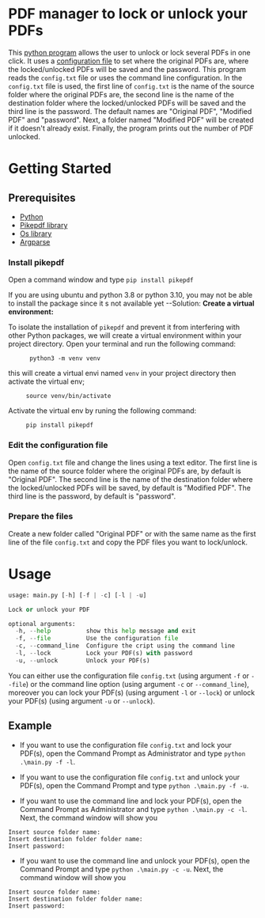 # PDF manager to lock or unlock your PDFs

This [python program](https://github.com/MatteoOrlandini/PDF-Manager/blob/master/main.py) allows the user to unlock or lock several PDFs in one click. It uses a [configuration file](https://github.com/MatteoOrlandini/PDF-Manager/blob/master/config.txt) to set where the original PDFs are, where the locked/unlocked PDFs will be saved and the password. This program reads the `config.txt` file or uses the command line configuration. In the `config.txt` file is used, the first line of `config.txt` is the name of the source folder where the original PDFs are, the second line is the name of the destination folder where the locked/unlocked PDFs will be saved and the third line is the password. The default names are "Original PDF", "Modified PDF" and "password". Next, a folder named "Modified PDF" will be created if it doesn't already exist. Finally, the program prints out the number of PDF unlocked.

# Getting Started
## Prerequisites

* [Python](https://www.python.org/) 
* [Pikepdf library](https://pypi.org/project/pikepdf/)
* [Os library](https://docs.python.org/3/library/os.html)
* [Argparse](https://docs.python.org/3/library/argparse.html)

### Install pikepdf

Open a command window and type `pip install pikepdf`

If you are using ubuntu and python 3.8 or python 3.10, you may not be able to install the package since it s not available yet
--Solution:
**Create a virtual environment:**

   To isolate the installation of `pikepdf` and prevent it from interfering with other Python packages, we will create a virtual environment within your project directory. Open your terminal and run the following command:
```
      python3 -m venv venv
```
this will create a virtual envi named `venv` in your project directory
then activate the virtual env;
``` 
     source venv/bin/activate
```
Activate the virtual env by runing the following command:
```
     pip install pikepdf
```
### Edit the configuration file

Open `config.txt` file and change the lines using a text editor. The first line is the name of the source folder where the original PDFs are, by default is "Original PDF". The second line is the name of the destination folder where the locked/unlocked PDFs will be saved, by default is "Modified PDF". The third line is the password, by default is "password".

### Prepare the files

Create a new folder called "Original PDF" or with the same name as the first line of the file `config.txt` and copy the PDF files you want to lock/unlock.

# Usage
```python .\main.py -h
usage: main.py [-h] [-f | -c] [-l | -u]

Lock or unlock your PDF

optional arguments:
  -h, --help          show this help message and exit
  -f, --file          Use the configuration file
  -c, --command_line  Configure the cript using the command line
  -l, --lock          Lock your PDF(s) with password
  -u, --unlock        Unlock your PDF(s)
```

You can either use the configuration file `config.txt` (using argument `-f` or `--file`) or the command line option (using argument `-c` or `--command_line`), moreover you can lock your PDF(s) (using argument `-l` or `--lock`) or unlock your PDF(s) (using argument `-u` or `--unlock`).

## Example

* If you want to use the configuration file `config.txt` and lock your PDF(s), open the Command Prompt as Administrator and type `python .\main.py -f -l`.

* If you want to use the configuration file `config.txt` and unlock your PDF(s), open the Command Prompt and type `python .\main.py -f -u`.

* If you want to use the command line and lock your PDF(s), open the Command Prompt as Administrator and type `python .\main.py -c -l`. Next, the command window will show you 
```
Insert source folder name:
Insert destination folder folder name:
Insert password:
```

* If you want to use the command line and unlock your PDF(s), open the Command Prompt and type `python .\main.py -c -u`. Next, the command window will show you 
```
Insert source folder name:
Insert destination folder folder name:
Insert password:
```
